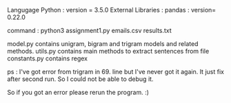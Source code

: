 Langugage
    Python : version = 3.5.0
    External Libraries :
        pandas : version= 0.22.0

command : python3 assignment1.py emails.csv results.txt

model.py contains unigram, bigram and trigram models and related methods.
utils.py contains main methods to extract sentences from file
constants.py contains regex

ps : I've got error from trigram in 69. line but I've never got it again.
It just fix after second run. So I could not be able to debug it.

So if you got an error please rerun the program. :)
